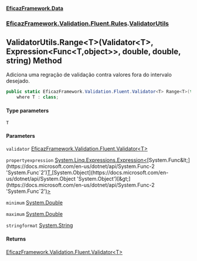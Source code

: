#### [EficazFramework.Data](EficazFrameworkData.md 'EficazFramework Data')
### [EficazFramework.Validation.Fluent.Rules](EficazFrameworkData.md#EficazFramework_Validation_Fluent_Rules 'EficazFramework.Validation.Fluent.Rules').[ValidatorUtils](ValidatorUtils.md 'EficazFramework.Validation.Fluent.Rules.ValidatorUtils')
## ValidatorUtils.Range&lt;T&gt;(Validator&lt;T&gt;, Expression&lt;Func&lt;T,object&gt;&gt;, double, double, string) Method
Adiciona uma regração de validação contra valores fora do intervalo desejado.  
```csharp
public static EficazFramework.Validation.Fluent.Validator<T> Range<T>(this EficazFramework.Validation.Fluent.Validator<T> validator, System.Linq.Expressions.Expression<System.Func<T,object>> propertyexpression, double minimum=double.MinValue, double maximum=double.MaxValue, string stringformat="{0}")
    where T : class;
```
#### Type parameters
<a name='EficazFramework_Validation_Fluent_Rules_ValidatorUtils_Range_T_(EficazFramework_Validation_Fluent_Validator_T__System_Linq_Expressions_Expression_System_Func_T_object___double_double_string)_T'></a>
`T`  
  
#### Parameters
<a name='EficazFramework_Validation_Fluent_Rules_ValidatorUtils_Range_T_(EficazFramework_Validation_Fluent_Validator_T__System_Linq_Expressions_Expression_System_Func_T_object___double_double_string)_validator'></a>
`validator` [EficazFramework.Validation.Fluent.Validator&lt;](Validator_T_.md 'EficazFramework.Validation.Fluent.Validator&lt;T&gt;')[T](ValidatorUtils_Range_T_(Validator_T__Expression_Func_T_object___double_double_string).md#EficazFramework_Validation_Fluent_Rules_ValidatorUtils_Range_T_(EficazFramework_Validation_Fluent_Validator_T__System_Linq_Expressions_Expression_System_Func_T_object___double_double_string)_T 'EficazFramework.Validation.Fluent.Rules.ValidatorUtils.Range&lt;T&gt;(EficazFramework.Validation.Fluent.Validator&lt;T&gt;, System.Linq.Expressions.Expression&lt;System.Func&lt;T,object&gt;&gt;, double, double, string).T')[&gt;](Validator_T_.md 'EficazFramework.Validation.Fluent.Validator&lt;T&gt;')  
  
<a name='EficazFramework_Validation_Fluent_Rules_ValidatorUtils_Range_T_(EficazFramework_Validation_Fluent_Validator_T__System_Linq_Expressions_Expression_System_Func_T_object___double_double_string)_propertyexpression'></a>
`propertyexpression` [System.Linq.Expressions.Expression&lt;](https://docs.microsoft.com/en-us/dotnet/api/System.Linq.Expressions.Expression-1 'System.Linq.Expressions.Expression`1')[System.Func&lt;](https://docs.microsoft.com/en-us/dotnet/api/System.Func-2 'System.Func`2')[T](ValidatorUtils_Range_T_(Validator_T__Expression_Func_T_object___double_double_string).md#EficazFramework_Validation_Fluent_Rules_ValidatorUtils_Range_T_(EficazFramework_Validation_Fluent_Validator_T__System_Linq_Expressions_Expression_System_Func_T_object___double_double_string)_T 'EficazFramework.Validation.Fluent.Rules.ValidatorUtils.Range&lt;T&gt;(EficazFramework.Validation.Fluent.Validator&lt;T&gt;, System.Linq.Expressions.Expression&lt;System.Func&lt;T,object&gt;&gt;, double, double, string).T')[,](https://docs.microsoft.com/en-us/dotnet/api/System.Func-2 'System.Func`2')[System.Object](https://docs.microsoft.com/en-us/dotnet/api/System.Object 'System.Object')[&gt;](https://docs.microsoft.com/en-us/dotnet/api/System.Func-2 'System.Func`2')[&gt;](https://docs.microsoft.com/en-us/dotnet/api/System.Linq.Expressions.Expression-1 'System.Linq.Expressions.Expression`1')  
  
<a name='EficazFramework_Validation_Fluent_Rules_ValidatorUtils_Range_T_(EficazFramework_Validation_Fluent_Validator_T__System_Linq_Expressions_Expression_System_Func_T_object___double_double_string)_minimum'></a>
`minimum` [System.Double](https://docs.microsoft.com/en-us/dotnet/api/System.Double 'System.Double')  
  
<a name='EficazFramework_Validation_Fluent_Rules_ValidatorUtils_Range_T_(EficazFramework_Validation_Fluent_Validator_T__System_Linq_Expressions_Expression_System_Func_T_object___double_double_string)_maximum'></a>
`maximum` [System.Double](https://docs.microsoft.com/en-us/dotnet/api/System.Double 'System.Double')  
  
<a name='EficazFramework_Validation_Fluent_Rules_ValidatorUtils_Range_T_(EficazFramework_Validation_Fluent_Validator_T__System_Linq_Expressions_Expression_System_Func_T_object___double_double_string)_stringformat'></a>
`stringformat` [System.String](https://docs.microsoft.com/en-us/dotnet/api/System.String 'System.String')  
  
#### Returns
[EficazFramework.Validation.Fluent.Validator&lt;](Validator_T_.md 'EficazFramework.Validation.Fluent.Validator&lt;T&gt;')[T](ValidatorUtils_Range_T_(Validator_T__Expression_Func_T_object___double_double_string).md#EficazFramework_Validation_Fluent_Rules_ValidatorUtils_Range_T_(EficazFramework_Validation_Fluent_Validator_T__System_Linq_Expressions_Expression_System_Func_T_object___double_double_string)_T 'EficazFramework.Validation.Fluent.Rules.ValidatorUtils.Range&lt;T&gt;(EficazFramework.Validation.Fluent.Validator&lt;T&gt;, System.Linq.Expressions.Expression&lt;System.Func&lt;T,object&gt;&gt;, double, double, string).T')[&gt;](Validator_T_.md 'EficazFramework.Validation.Fluent.Validator&lt;T&gt;')  
